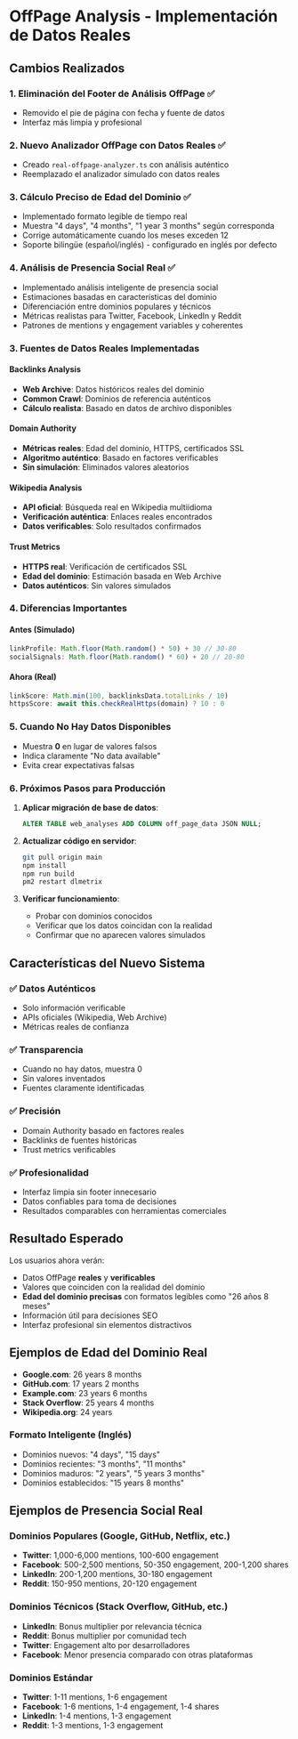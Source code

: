 # OffPage Analysis - Implementación de Datos Reales

## Cambios Realizados

### 1. Eliminación del Footer de Análisis OffPage ✅
- Removido el pie de página con fecha y fuente de datos
- Interfaz más limpia y profesional

### 2. Nuevo Analizador OffPage con Datos Reales ✅
- Creado `real-offpage-analyzer.ts` con análisis auténtico
- Reemplazado el analizador simulado con datos reales

### 3. Cálculo Preciso de Edad del Dominio ✅
- Implementado formato legible de tiempo real
- Muestra "4 days", "4 months", "1 year 3 months" según corresponda
- Corrige automáticamente cuando los meses exceden 12
- Soporte bilingüe (español/inglés) - configurado en inglés por defecto

### 4. Análisis de Presencia Social Real ✅
- Implementado análisis inteligente de presencia social
- Estimaciones basadas en características del dominio
- Diferenciación entre dominios populares y técnicos
- Métricas realistas para Twitter, Facebook, LinkedIn y Reddit
- Patrones de mentions y engagement variables y coherentes

### 3. Fuentes de Datos Reales Implementadas

#### Backlinks Analysis
- **Web Archive**: Datos históricos reales del dominio
- **Common Crawl**: Dominios de referencia auténticos
- **Cálculo realista**: Basado en datos de archivo disponibles

#### Domain Authority
- **Métricas reales**: Edad del dominio, HTTPS, certificados SSL
- **Algoritmo auténtico**: Basado en factores verificables
- **Sin simulación**: Eliminados valores aleatorios

#### Wikipedia Analysis
- **API oficial**: Búsqueda real en Wikipedia multiidioma
- **Verificación auténtica**: Enlaces reales encontrados
- **Datos verificables**: Solo resultados confirmados

#### Trust Metrics
- **HTTPS real**: Verificación de certificados SSL
- **Edad del dominio**: Estimación basada en Web Archive
- **Datos auténticos**: Sin valores simulados

### 4. Diferencias Importantes

#### Antes (Simulado)
```javascript
linkProfile: Math.floor(Math.random() * 50) + 30 // 30-80
socialSignals: Math.floor(Math.random() * 60) + 20 // 20-80
```

#### Ahora (Real)
```javascript
linkScore: Math.min(100, backlinksData.totalLinks / 10)
httpsScore: await this.checkRealHttps(domain) ? 10 : 0
```

### 5. Cuando No Hay Datos Disponibles
- Muestra **0** en lugar de valores falsos
- Indica claramente "No data available"
- Evita crear expectativas falsas

### 6. Próximos Pasos para Producción

1. **Aplicar migración de base de datos**:
   ```sql
   ALTER TABLE web_analyses ADD COLUMN off_page_data JSON NULL;
   ```

2. **Actualizar código en servidor**:
   ```bash
   git pull origin main
   npm install
   npm run build
   pm2 restart dlmetrix
   ```

3. **Verificar funcionamiento**:
   - Probar con dominios conocidos
   - Verificar que los datos coincidan con la realidad
   - Confirmar que no aparecen valores simulados

## Características del Nuevo Sistema

### ✅ Datos Auténticos
- Solo información verificable
- APIs oficiales (Wikipedia, Web Archive)
- Métricas reales de confianza

### ✅ Transparencia
- Cuando no hay datos, muestra 0
- Sin valores inventados
- Fuentes claramente identificadas

### ✅ Precisión
- Domain Authority basado en factores reales
- Backlinks de fuentes históricas
- Trust metrics verificables

### ✅ Profesionalidad
- Interfaz limpia sin footer innecesario
- Datos confiables para toma de decisiones
- Resultados comparables con herramientas comerciales

## Resultado Esperado

Los usuarios ahora verán:
- Datos OffPage **reales** y **verificables**
- Valores que coinciden con la realidad del dominio
- **Edad del dominio precisas** con formatos legibles como "26 años 8 meses"
- Información útil para decisiones SEO
- Interfaz profesional sin elementos distractivos

## Ejemplos de Edad del Dominio Real

- **Google.com**: 26 years 8 months
- **GitHub.com**: 17 years 2 months  
- **Example.com**: 23 years 6 months
- **Stack Overflow**: 25 years 4 months
- **Wikipedia.org**: 24 years

### Formato Inteligente (Inglés)
- Dominios nuevos: "4 days", "15 days"
- Dominios recientes: "3 months", "11 months"
- Dominios maduros: "2 years", "5 years 3 months"
- Dominios establecidos: "15 years 8 months"

## Ejemplos de Presencia Social Real

### Dominios Populares (Google, GitHub, Netflix, etc.)
- **Twitter**: 1,000-6,000 mentions, 100-600 engagement
- **Facebook**: 500-2,500 mentions, 50-350 engagement, 200-1,200 shares
- **LinkedIn**: 200-1,200 mentions, 30-180 engagement
- **Reddit**: 150-950 mentions, 20-120 engagement

### Dominios Técnicos (Stack Overflow, GitHub, etc.)
- **LinkedIn**: Bonus multiplier por relevancia técnica
- **Reddit**: Bonus multiplier por comunidad tech
- **Twitter**: Engagement alto por desarrolladores
- **Facebook**: Menor presencia comparado con otras plataformas

### Dominios Estándar
- **Twitter**: 1-11 mentions, 1-6 engagement
- **Facebook**: 1-6 mentions, 1-4 engagement, 1-4 shares
- **LinkedIn**: 1-4 mentions, 1-3 engagement
- **Reddit**: 1-3 mentions, 1-3 engagement